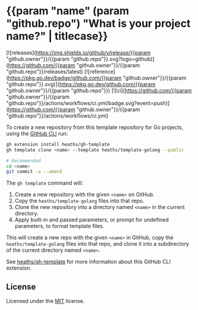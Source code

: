 # {{param "name" (param "github.repo") "What is your project name?" | titlecase}}

[![releases](https://img.shields.io/github/v/release/{{param "github.owner"}}/{{param "github.repo"}}.svg?logo=github)](https://github.com/{{param "github.owner"}}/{{param "github.repo"}}/releases/latest)
[![reference](https://pkg.go.dev/badge/github.com/{{param "github.owner"}}/{{param "github.repo"}}.svg)](https://pkg.go.dev/github.com/{{param "github.owner"}}/{{param "github.repo"}})
[![ci](https://github.com/{{param "github.owner"}}/{{param "github.repo"}}/actions/workflows/ci.yml/badge.svg?event=push)](https://github.com/{{param "github.owner"}}/{{param "github.repo"}}/actions/workflows/ci.yml)

<!-- {{if 0}} -->
To create a new repository from this template repository for Go projects,
using the [GitHub CLI](https://github.com/cli/cli) run:

```bash
gh extension install heaths/gh-template
gh template clone <name> --template heaths/template-golang --public

# Recommended
cd <name>
git commit -a --amend
```

The `gh template` command will:

1. Create a new repository with the given `<name>` on GitHub.
2. Copy the `heaths/template-golang` files into that repo.
3. Clone the new repository into a directory named `<name>` in the current directory.
4. Apply built-in and passed parameters, or prompt for undefined parameters, to format template files.

This will create a new repo with the given `<name>` in GitHub, copy the
`heaths/template-golang` files into that repo, and clone it into a
subdirectory of the current directory named `<name>`.

See [heaths/gh-template](https://github.com/heaths/gh-template) for more information
about this GitHub CLI extension.
<!-- {{end}} -->

## License

Licensed under the [MIT](LICENSE.txt) license.
